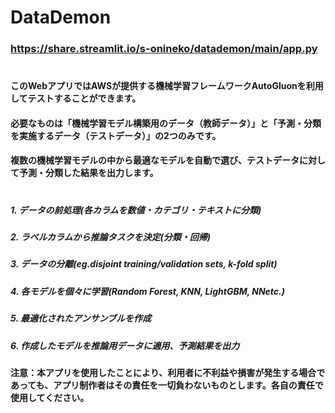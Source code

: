 # DataDemon
### https://share.streamlit.io/s-onineko/datademon/main/app.py
#
#### このWebアプリではAWSが提供する機械学習フレームワークAutoGluonを利用してテストすることができます。
#### 必要なものは「機械学習モデル構築用のデータ（教師データ）」と「予測・分類を実施するデータ（テストデータ）」の2つのみです。
#### 複数の機械学習モデルの中から最適なモデルを自動で選び、テストデータに対して予測・分類した結果を出力します。
#
##### 1. データの前処理(各カラムを数値・カテゴリ・テキストに分類)
##### 2. ラベルカラムから推論タスクを決定(分類・回帰)
##### 3. データの分離(eg.disjoint training/validation sets, k-fold split)
##### 4. 各モデルを個々に学習(Random Forest, KNN, LightGBM, NNetc.)
##### 5. 最適化されたアンサンブルを作成
##### 6. 作成したモデルを推論用データに適用、予測結果を出力

#### 注意：本アプリを使用したことにより、利用者に不利益や損害が発生する場合であっても、アプリ制作者はその責任を一切負わないものとします。各自の責任で使用してください。
